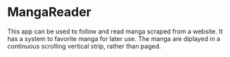 # MangaReader
This app can be used to follow and read manga scraped from a website.  It has a system to favorite manga for later use.  The manga are diplayed in a continuous scrolling vertical strip, rather than paged.
